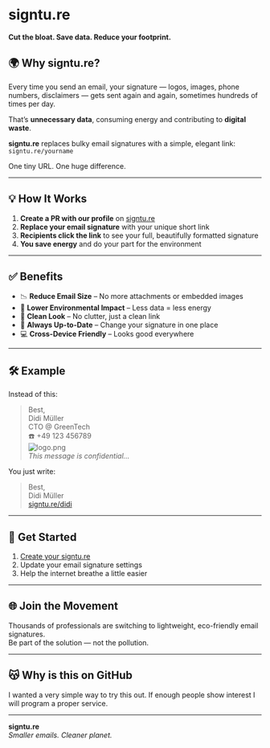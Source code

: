 # signtu.re

**Cut the bloat. Save data. Reduce your footprint.**

## 🌍 Why signtu.re?

Every time you send an email, your signature — logos, images, phone numbers, disclaimers — gets sent again and again, sometimes hundreds of times per day.

That’s **unnecessary data**, consuming energy and contributing to **digital waste**.

**signtu.re** replaces bulky email signatures with a simple, elegant link:  
`signtu.re/yourname`

One tiny URL. One huge difference.

---

## 💡 How It Works

1. **Create a PR with our profile** on [signtu.re](https://github.com/ribalba/signtu.re/pulls)
2. **Replace your email signature** with your unique short link  
3. **Recipients click the link** to see your full, beautifully formatted signature  
4. **You save energy** and do your part for the environment

---

## ✅ Benefits

- 📉 **Reduce Email Size** – No more attachments or embedded images  
- 🌱 **Lower Environmental Impact** – Less data = less energy  
- 🧼 **Clean Look** – No clutter, just a clean link  
- 🔁 **Always Up-to-Date** – Change your signature in one place  
- 💻 **Cross-Device Friendly** – Looks good everywhere

---

## 🛠️ Example

Instead of this:

>  
> Best,  
> Didi Müller  
> CTO @ GreenTech  
> ☎️ +49 123 456789  
> ![logo.png](logo.png)  
> _This message is confidential..._

You just write:

>  
> Best,  
> Didi Müller  
> [signtu.re/didi](https://signtu.re/didi)

---

## 🚀 Get Started

1. [Create your signtu.re](https://github.com/ribalba/signtu.re/pulls)  
2. Update your email signature settings  
3. Help the internet breathe a little easier

---

## 🌐 Join the Movement

Thousands of professionals are switching to lightweight, eco-friendly email signatures.  
Be part of the solution — not the pollution.

---

## 😽 Why is this on GitHub

I wanted a very simple way to try this out. If enough people show interest I will program a proper service. 

---

**signtu.re**  
*Smaller emails. Cleaner planet.*
